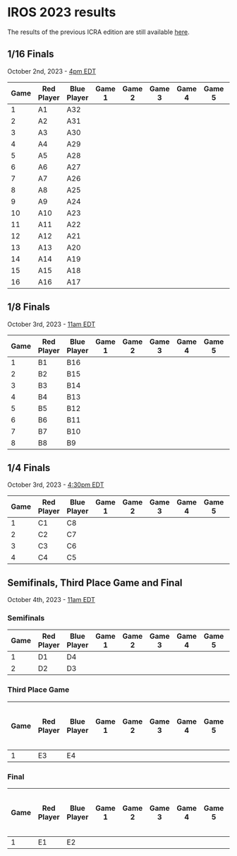 # IROS 2023 results

The results of the previous ICRA edition are still available [here](result-icra2023.md).

## 1/16 Finals
October 2nd, 2023 - [4pm EDT](https://dateful.com/convert/eastern-daylight-time-edt?t=4pm&d=2023-10-02)

| Game | Red Player          | Blue Player                            | Game 1 | Game 2 | Game 3 | Game 4 | Game 5 | Score | Winner |
|------|---------------------|----------------------------------------|--------|--------|--------|--------|--------|-------|--------|
| 1    | A1                  | A32                                    |        |        |        |        |        |       | B1     |
| 2    | A2                  | A31                                    |        |        |        |        |        |       | B2     |
| 3    | A3                  | A30                                    |        |        |        |        |        |       | B3     |
| 4    | A4                  | A29                                    |        |        |        |        |        |       | B4     |
| 5    | A5                  | A28                                    |        |        |        |        |        |       | B5     |
| 6    | A6                  | A27                                    |        |        |        |        |        |       | B6     |
| 7    | A7                  | A26                                    |        |        |        |        |        |       | B7     |
| 8    | A8                  | A25                                    |        |        |        |        |        |       | B8     |
| 9    | A9                  | A24                                    |        |        |        |        |        |       | B9     |
| 10   | A10                 | A23                                    |        |        |        |        |        |       | B10    |
| 11   | A11                 | A22                                    |        |        |        |        |        |       | B11    |
| 12   | A12                 | A21                                    |        |        |        |        |        |       | B12    |
| 13   | A13                 | A20                                    |        |        |        |        |        |       | B13    |
| 14   | A14                 | A19                                    |        |        |        |        |        |       | B14    |
| 15   | A15                 | A18                                    |        |        |        |        |        |       | B15    |
| 16   | A16                 | A17                                    |        |        |        |        |        |       | B16    |

## 1/8 Finals
October 3rd, 2023 - [11am EDT](https://dateful.com/convert/eastern-daylight-time-edt?t=11am&d=2023-10-03)

| Game | Red Player | Blue Player | Game 1 | Game 2 | Game 3 | Game 4 | Game 5 | Score | Winner |
|------|------------|-------------|--------|--------|--------|--------|--------|-------|--------|
| 1    | B1         | B16         |        |        |        |        |        |       | C1     |
| 2    | B2         | B15         |        |        |        |        |        |       | C2     |
| 3    | B3         | B14         |        |        |        |        |        |       | C3     |
| 4    | B4         | B13         |        |        |        |        |        |       | C4     |
| 5    | B5         | B12         |        |        |        |        |        |       | C5     |
| 6    | B6         | B11         |        |        |        |        |        |       | C6     |
| 7    | B7         | B10         |        |        |        |        |        |       | C7     |
| 8    | B8         | B9          |        |        |        |        |        |       | C8     |

## 1/4 Finals
October 3rd, 2023 - [4:30pm EDT](https://dateful.com/convert/eastern-daylight-time-edt?t=430pm&d=2023-10-03)

| Game | Red Player | Blue Player | Game 1 | Game 2 | Game 3 | Game 4 | Game 5 | Score | Winner |
|------|------------|-------------|--------|--------|--------|--------|--------|-------|--------|
| 1    | C1         | C8          |        |        |        |        |        |       | D1     |
| 2    | C2         | C7          |        |        |        |        |        |       | D2     |
| 3    | C3         | C6          |        |        |        |        |        |       | D3     |
| 4    | C4         | C5          |        |        |        |        |        |       | D4     |

## Semifinals, Third Place Game and Final
October 4th, 2023 - [11am EDT](https://dateful.com/convert/eastern-daylight-time-edt?t=11am&d=2023-10-04)

### Semifinals

| Game | Red Player | Blue Player | Game 1 | Game 2 | Game 3 | Game 4 | Game 5 | Score | Winner | Looser |
|------|------------|-------------|--------|--------|--------|--------|--------|-------|--------|--------|
| 1    | D1         | D4          |        |        |        |        |        |       | E1     | E3     |
| 2    | D2         | D3          |        |        |        |        |        |       | E2     | E4     |

### Third Place Game

| Game | Red Player | Blue Player | Game 1 | Game 2 | Game 3 | Game 4 | Game 5 | Score | 🥉 Bronze Medal<br>(3rd place) |
|------|------------|-------------|--------|--------|--------|--------|--------|-------|--------------------------------|
| 1    | E3         | E4          |        |        |        |        |        |       |                                |

### Final

| Game | Red Player | Blue Player | Game 1 | Game 2 | Game 3 | Game 4 | Game 5 | 🥇 Gold Medal<br>(1st place) | 🥈 Silver Medal<br>(2nd place) |
|------|------------|-------------|--------|--------|--------|--------|--------|------------------------------|---------------------------------|
| 1    | E1         | E2          |        |        |        |        |        |                              |                                 |
